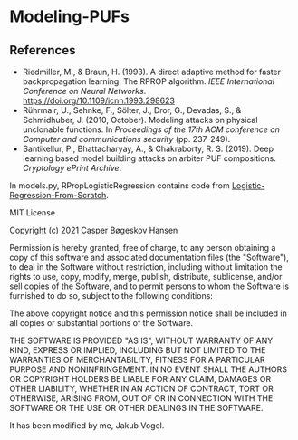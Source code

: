 # Modeling-PUFs





## References
* Riedmiller, M., & Braun, H. (1993). A direct adaptive method for faster backpropagation learning: The RPROP algorithm. *IEEE International Conference on Neural Networks*. https://doi.org/10.1109/icnn.1993.298623
* Rührmair, U., Sehnke, F., Sölter, J., Dror, G., Devadas, S., & Schmidhuber, J. (2010, October). Modeling attacks on physical unclonable functions. In *Proceedings of the 17th ACM conference on Computer and communications security* (pp. 237-249).
* Santikellur, P., Bhattacharyay, A., & Chakraborty, R. S. (2019). Deep learning based model building attacks on arbiter PUF compositions. *Cryptology ePrint Archive*.

In models.py, RPropLogisticRegression contains code from [Logistic-Regression-From-Scratch](https://github.com/casperbh96/Logistic-Regression-From-Scratch).

MIT License

Copyright (c) 2021 Casper Bøgeskov Hansen

Permission is hereby granted, free of charge, to any person obtaining a copy
of this software and associated documentation files (the "Software"), to deal
in the Software without restriction, including without limitation the rights
to use, copy, modify, merge, publish, distribute, sublicense, and/or sell
copies of the Software, and to permit persons to whom the Software is
furnished to do so, subject to the following conditions:

The above copyright notice and this permission notice shall be included in all
copies or substantial portions of the Software.

THE SOFTWARE IS PROVIDED "AS IS", WITHOUT WARRANTY OF ANY KIND, EXPRESS OR
IMPLIED, INCLUDING BUT NOT LIMITED TO THE WARRANTIES OF MERCHANTABILITY,
FITNESS FOR A PARTICULAR PURPOSE AND NONINFRINGEMENT. IN NO EVENT SHALL THE
AUTHORS OR COPYRIGHT HOLDERS BE LIABLE FOR ANY CLAIM, DAMAGES OR OTHER
LIABILITY, WHETHER IN AN ACTION OF CONTRACT, TORT OR OTHERWISE, ARISING FROM,
OUT OF OR IN CONNECTION WITH THE SOFTWARE OR THE USE OR OTHER DEALINGS IN THE
SOFTWARE.

It has been modified by me, Jakub Vogel.